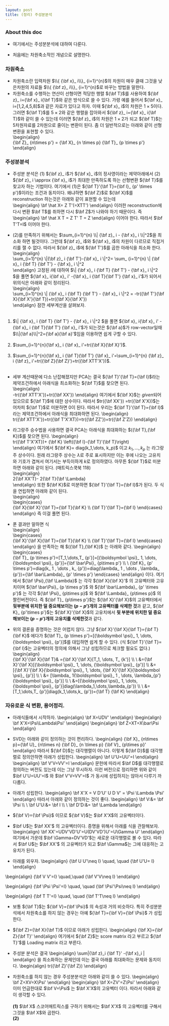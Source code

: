 ```yaml
---	
layout: post	
title: (정리) 주성분분석	
--- 	
```


### About this doc

- 여기에서는 주성분분석에 대하여 다룬다. 

- 처음에는 차원축소적인 개념으로 설명한다. 

### 차원축소

- 차원축소란 입력차원 $\\{ {\bf x}_ i\\}_ {i=1}^{n}$의 차원이 매우 클때 그것을 낮은차원의 자료들 $\\{ {\bf z}_ i\\}_ {i=1}^{n}$로 바꾸는 방법을 말한다. 	
- 차원축소를 수행하는 연산이 선형이면 적당한 행렬 ${\bf T}$를 사용하여 ${\bf z}_ i={\bf x}_ i{\bf T}$와 같은 방식으로 쓸 수 있다. 가령 예를 들어서 ${\bf x}_ i=[1,2,4,5,8]$과 같은 자료가 있다고 하자. 이때 ${\bf x}_ i$의 차원은 $1\times 5$이다. 그러면 ${\bf T}$를 $5\times 2$와 같은 행렬을 잡아와서 ${\bf z}_ i={\bf x}_ i{\bf T}$와 같이 쓸 수 있는데 이러면 ${\bf z}_ i$의 차원은 $1 \times 2$가 되고 ${\bf T}$는 5차원자료를 2차원으로 줄이는 변환이 된다. 좀 더 일반적으로는 아래와 같이 선형변환을 표현할 수 있다. 	
\begin{align}	
{\bf Z}_ {n\times p'} = {\bf X}_ {n \times p} {\bf T}_ {p \times p'} 	
\end{align}	

### 주성분분석 

- 주성분 분석은 (1) ${\bf z}_ i$가 ${\bf x}_ i$의 정사영이라는 제약아래에서 (2) ${\bf z}_ i \approx {\bf x}_ i$가 최대한 만족하도록 하는 선형변환 ${\bf T}$를 찾고자 하는 기법이다. 여기에서 (1)은  ${\bf T}'{\bf T}={\bf I}_ {p' \times p'}$이라는 조건과 동치이다. 왜냐하면 ${\bf Z}$로 ${\bf X}$를 reconstruction 하는것은 아래와 같이 표현할 수 있는데  
\begin{align}
\bf \hat X= Z T'(=XTT')
\end{align} 
이러한 reconstruction에 다시 변환 $\bf T$를 취하면 다시 $\bf Z$가 나와야 하기 때문이다. 즉 
\begin{align}
\bf \hat X T = Z T' T = Z 
\end{align}
이어야 한다. 따라서 $\bf T'T=I$ 이어야 한다. 

- (2)를 만족하기 위해서는 $\sum_{i=1}^{n} \\| {\bf z}_ i - {\bf x}_ i \\|^2$을 최소화 하면 될것이다. 그런데 ${\bf z}_ i$와 ${\bf x}_ i$의 차원이 다르므로 직접거리를 잴 수 없다. 따라서 ${\bf z}_ i$에 ${\bf T'}$를 곱한 아래식을 최소화 한다. 	
\begin{align}	
\sum_{i=1}^{n} \\|{\bf z}_ i {\bf T'}-{\bf x}_ i \\|^2= \sum_ {i=1}^{n}  \\| {\bf x}_ i {\bf T} {\bf T'} - {\bf x}_ i \\|^2 	
\end{align}	
고정된 $i$에 대하여 $\\| {\bf x}_ i {\bf T} {\bf T'} - {\bf x}_ i \\|^2 $을 풀면 ${\bf x}_ i{\bf x}_ i' -{\bf x}_ i {\bf T}{\bf T'} {\bf x}_ i'$가 되어서 위의식은 아래와 같이 정리된다. 	
\begin{align}	
\sum_{i=1}^{n}  \\| {\bf x}_ i {\bf T} {\bf T'} - {\bf x}_ i \\|^2 = -tr({\bf T'}{\bf X}{\bf X'}{\bf T})+tr({\bf X}{\bf X'})	
\end{align}	
잠깐 세부계산을 살펴보자. <br/><br/>	
1) $\\| {\bf x}_ i {\bf T} {\bf T'} - {\bf x}_ i \\|^2 $을 풀면 ${\bf x}_ i{\bf x}_ i' -{\bf x}_ i {\bf T}{\bf T'} {\bf x}_ i'$가 되는것은 ${\bf a}$가 row-vector일때 $\\|{\bf a}\\|^2={\bf a}{\bf a}'$임을 이용하면 쉽게 구할 수 있다. <br/><br/>	
2) $\sum_{i=1}^{n}{\bf x}_ i {\bf x}_ i'=tr({\bf X}{\bf X}')$. <br/><br/>	
3) $\sum_{i=1}^{n}{\bf x}_ i {\bf T}{\bf T'} {\bf x}_ i'=\sum_{i=1}^{n} {\bf z}_ i {\bf z}_ i'=tr({\bf Z}{\bf Z}')=tr({\bf XTT'X'})$. <br/><br/>	

- 세부 계산때문에 다소 난잡해졌지만 PCA는 결국 ${\bf T}'{\bf T}={\bf I}$라는 제약조건하에서 아래식을 최소화하는 ${\bf T}$를 찾으면 된다. 	
\begin{align}	
-tr({\bf XTT'X'})+tr({\bf XX'})	
\end{align}	
여기에서 ${\bf X}$는 *given*되어 있으므로 ${\bf T}$에 대한 상수이다. 따라서 $tr({\bf XX'})	=tr({\bf X'X})$는 어차피 ${\bf T}$로 미분하면 0이 된다. 따라서 우리는 ${\bf T}'{\bf T}={\bf I}$ 라는 제약조건하에서 아래식을 최대화하면 된다. 
\begin{align}	
tr({\bf XTT'X'})=tr({\bf T'X'XT})=tr({\bf ZZ'})=tr({\bf Z'Z})
\end{align}	

- 라그랑주 승수법을 사용하면 결국 PCA는 아래식을 최대화하는 $({\bf T},{\bf K})$를 찾으면 된다. 
\begin{align}	
tr({\bf T'X'XT})+ {\bf K} \left({\bf I}-{\bf T}'{\bf T}\right)	
\end{align}	
여기에서 ${\bf K}= diag(k_1,\dots, k_p)$ 이고 $k_1,\dots,k_p$ 는 라그랑주 상수이다. 원래 라그랑주 상수는 $\lambda$로 주로 표시하지만 이는 후에 나오는 고유치와 기호가 겹쳐서 여기서는 부득이하게 $k$로 정의하였다. 아무튼 ${\bf T}$로 미분하면 아래와 같이 된다. (매트릭스쿡북 118)	
\begin{align}	
2{\bf XX'T}- 2{\bf T}{\bf \Lambda}	
\end{align}	
또한 ${\bf K}$로 미분하면 ${\bf T}'{\bf T}={\bf I}$가 된다. 두 식을 연립하면 아래와 같이 된다. 	
\begin{align}	
\begin{cases}	
{\bf X}{\bf X}'{\bf T}={\bf T}{\bf K} \\\\ 
{\bf T}'{\bf T}={\bf I}	
\end{cases}	
\end{align}	
즉 이걸 풀면 된다. 	

- 푼 결과만 말하면 식	
\begin{align}	
\begin{cases}	
{\bf X}'{\bf X}{\bf T}={\bf T}{\bf K} \\\\ 
{\bf T}'{\bf T}={\bf I}	
\end{cases}	
\end{align}	
을 만족하는 해 $({\bf T},{\bf K})$ 는 아래와 같다. 
\begin{align}	
\begin{cases}	
{\bf T}_ {p \times p'}=[T_1,\dots,T_ {p'}]=[{\boldsymbol \psi}_ 1, \dots,{\boldsymbol \psi}_ {p'}]={\bf \bar\Psi}_ {p\times p'}	 \\\\ \\
{\bf K}_ {p' \times p'}=diag(k_ 1 , \dots , k_ {p'})=diag(\lambda_ 1 , \dots , \lambda_ {p'})={\bf \bar\Lambda}_ {p' \times p'}
\end{cases}	
\end{align}	
이다. 여기에서 ${\bf \Psi},{\bf \Lambda}$ 는 각각 ${\bf X}{\bf X}'$ 의 고유벡터와 고유치이며 ${\bf \bar\Psi}_ {p \times p'}$ 와 ${\bf \bar\Lambda}_ {p' \times p'}$ 는 각각 ${\bf \Psi}_ {p\times p}$ 와 ${\bf \Lambda}_ {p\times p}$ 의 짤린버전이다. 즉 ${\bf T}_ {p\times p'}$는 ${\bf X}'{\bf X}$의 고유벡터에서 **뒷부분에 위치한 덜 중요해보이는 $(p-p')$개의 고유벡터를 삭제한 것**과 같고, ${\bf K}_ {p'\times p'}$는 ${\bf X}'{\bf X}$의 고유치에서 **뒷 부분에 위치한 덜 중요해보이는 $(p-p')$개의 고유치를 삭제한것**과 같다. 

- 위의 결론을 증명하는 것은 어렵지 않다. 그냥 ${\bf X}'{\bf X}{\bf T}={\bf T}{\bf K}$ 에다가 ${\bf T}_ {p \times p'}=[{\boldsymbol \psi}_ 1, \dots, {\boldsymbol \psi}_ {p'}]$를 대입하면 쉽게 할 수 있다. (식 ${\bf T}'{\bf T}={\bf I}$는 고유벡터의 정의에 의해서 그냥 성립하므로 체크할 필요도 없다.) 	
\begin{align}	
{\bf X}'{\bf X}{\bf T}&
={\bf X}'{\bf X}[T_1, \dots, T_ {k'}] \\\\ \\
&={\bf X}'{\bf X}[{\boldsymbol \psi}_ 1, \dots, {\boldsymbol \psi}_ {p'}] \\\\ 
&=[{\bf X}'{\bf X}{\boldsymbol \psi}_ 1, \dots, {\bf X}'{\bf X}{\boldsymbol \psi}_ {p'}] \\\\ \\
&= [\lambda_ 1{\boldsymbol \psi}_ 1 , \dots, \lambda_{p'}{\boldsymbol \psi}_ {p'}] \\\\ \\
&=[{\boldsymbol \psi}_ 1, \dots, {\boldsymbol \psi}_ {p'}]diag(\lambda_1,\dots,\lambda_{p'}) \\\\ \\
&=[T_1,\dots,T_ {p'}]diag(k_1,\dots,k_ {p'})={\bf T} {\bf K}
\end{align}

### 자유로운 식 변환, 용어정리. 

- 아래식들에서 시작하자. 
\begin{align}
\bf X=UDV'
\end{align}
\begin{align}
\bf X'X=\Psi\Lambda\Psi'
\end{align}
\begin{align}
\bf Z=XT=X\bar\Psi
\end{align}

- SVD는 아래와 같이 정의하는 것이 편리하다. 
\begin{align}
{\bf X}_ {n\times p}={\bf U}_ {n\times n} {\bf D}_ {n \times p} {\bf V}_ {p\times p}'
\end{align}
따라서 ${\bf D}$는 대각행렬이 아니다. 이렇게 ${\bf D}$를 대각행렬로 정의안하면 아래가 성립한다. 
\begin{align}
\bf U'U=UU'=I
\end{align}
\begin{align}
\bf V'V=VV'=I
\end{align}
문헌에 따라서 $\bf D$를 대각행렬로 정의하는 버전도 있는데 이는 그냥 무시하자. 이런 버전으로 정리하면 위와 같이 $\bf U'U=UU'=I$ 와 $\bf V'V=VV'=I$ 가 동시에 성립하지는 않아서 다루기 까다롭다. 

- 아래가 성립한다. 
\begin{align}
\bf X'X = V D'U' U D V' = \Psi \Lambda \Psi'
\end{align}
따라서 아래와 같이 정의하는 것이 좋다. 
\begin{align}
\bf V:&= \bf \Psi \\\\ \\
\bf U'U:&= \bf I \\\\ \\
\bf D'D:&= \bf \Lambda 
\end{align}

- ${\bf V}={\bf \Psi}$ 이므로 ${\bf V}$는 $\bf X'X$의 고유벡터이다. 

- $\bf U$는 $\bf XX'$ 의 고유벡터이다. 증명을 위해서 아래를 식을 관찰해보자. 
\begin{align}
\bf XX'=UDV'VD'U'=U(DV'VD')U'=U\Gamma U'
\end{align}
여기에서 가운데 $\bf \Gamma=DV'VD'$는 새로운 대각행렬로 볼 수 있다. 따라서 $\bf U$는 $\bf XX'$ 의 고유벡터가 되고 $\bf \Gamma$는 그에 대응하는 고유치가 된다.


- 아래를 외우자. 
\begin{align}
{\bf U U'\neq I} \quad, \quad {\bf U'U= I}
\end{align}

\begin{align}
{\bf V V'=I} \quad,\quad {\bf V'V\neq I}
\end{align}

\begin{align}
{\bf \Psi \Psi'=I} \quad, \quad {\bf \Psi'\Psi\neq I}
\end{align}

\begin{align}
{\bf T T'=I} \quad, \quad {\bf T'T\neq I}
\end{align}

- 보통 ${\bf T}$는 ${\bf V}={\bf \Psi}$ 의 속성과 거의 비슷하다. 특히 주성분분석에서 차원축소를 하지 않는 경우는 아예 ${\bf T}={\bf V}={\bf \Psi}$ 가 성립한다. 

- ${\bf Z}={\bf X}{\bf T}$ 이므로 아래가 성립한다. 
\begin{align}
{\bf X}={\bf Z}{\bf T}'
\end{align}
여기에서 ${\bf Z}$는 score matrix 라고 부르고 ${\bf T}'$를 Loading matrix 라고 부른다. 

- 주성분 분석은 결국 
\begin{align}
\sum\|{\bf z}_i {\bf T}' -{\bf x}_i \|
\end{align}
을 최소화하는 문제인데 이는 결국 아래를 최대화하는 문제와 동치이다. 
\begin{align}
tr({\bf Z}'{\bf Z})
\end{align}

- 차원축소를 하지 않는 경우 주성분분석은 아래와 같이 쓸 수 있다. 
\begin{align}
\bf Z=XV=X\Psi'
\end{align}
\begin{align}
\bf X=ZV'=Z\Psi'
\end{align}
이미 언급한대로 $\bf V=\Psi$ 는 $\bf X'X$의 고유벡터 이다. 따라서 아래와 같이 생각할 수 있다. <br/><br/>
**(1)** $\bf X$ 스코어매트릭스를 구하기 위해서는 $\bf X'X$ 의 고유벡터를 구해서 그것을 $\bf X$와 곱한다. <br/>
**(2)** 
